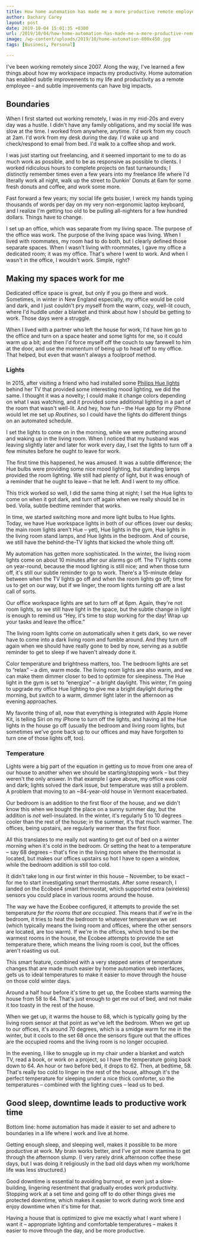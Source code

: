 ```yaml
---
title: How home automation has made me a more productive remote employee
author: Dachary Carey
layout: post
date: 2019-10-04 15:01:35 +0300
url: /2019/10/04/how-home-automation-has-made-me-a-more-productive-remote-employee/
image: /wp-content/uploads/2019/10/home-automation-800x450.jpg
tags: [Business, Personal]

---
```

I've been working remotely since 2007. Along the way, I've learned a few things about how my workspace impacts my productivity. Home automation has enabled subtle improvements to my life and productivity as a remote employee &#8211; and subtle improvements can have big impacts.

## Boundaries

When I first started out working remotely, I was in my mid-20s and every day was a hustle. I didn't have any family obligations, and my social life was slow at the time. I worked from anywhere, anytime. I'd work from my couch at 2am. I'd work from my desk during the day. I'd wake up and check/respond to email from bed. I'd walk to a coffee shop and work. 

I was just starting out freelancing, and it seemed important to me to do as much work as possible, and to be as responsive as possible to clients. I worked ridiculous hours to complete projects on fast turnarounds; I distinctly remember times even a few years into my freelance life where I'd literally work all night, walk up the street to Dunkin' Donuts at 6am for some fresh donuts and coffee, and work some more.

Fast forward a few years; my social life gets busier, I wreck my hands typing thousands of words per day on my very non-ergonomic laptop keyboard, and I realize I'm getting too old to be pulling all-nighters for a few hundred dollars. Things have to change.

I set up an office, which was separate from my living space. The purpose of the office was work. The purpose of the living space was living. When I lived with roommates, my room had to do both, but I clearly defined those separate spaces. When I wasn't living with roommates, I gave my office a dedicated room; it was my office. That's where I went to work. And when I wasn't in the office, I wouldn't work. Simple, right?

## Making my spaces work for me

Dedicated office space is great, but only if you go there and work. Sometimes, in winter in New England especially, my office would be cold and dark, and I just couldn't pry myself from the warm, cozy, well-lit couch, where I'd huddle under a blanket and think about how I should be getting to work. Those days were a struggle. 

When I lived with a partner who left the house for work, I'd have him go to the office and turn on a space heater and some lights for me, so it could warm up a bit; and then I'd force myself off the couch to say farewell to him at the door, and use the momentum of being _up_ to head off to my office. That helped, but even that wasn't always a foolproof method.

### Lights

In 2015, after visiting a friend who had installed some [Philips Hue lights][1] behind her TV that provided some interesting mood lighting, we did the same. I thought it was a novelty; I could make it change colors depending on what I was watching, and it provided some additional lighting in a part of the room that wasn't well-lit. And hey, how fun &#8211; the Hue app for my iPhone would let me set up _Routines_, so I could have the lights do different things on an automated schedule.

I set the lights to come on in the morning, while we were puttering around and waking up in the living room. When I noticed that my husband was leaving slightly later and later for work every day, I set the lights to turn off a few minutes before he ought to leave for work. 

The first time this happened, he was amused. It was a subtle difference; the Hue bulbs were providing some nice mood lighting, but standing lamps provided the room lighting. We still had plenty of light, but it was enough of a reminder that he ought to leave &#8211; that he left. And I went to my office.

This trick worked so well, I did the same thing at night; I set the Hue lights to come on when it got dark, and turn off again when we really should be in bed. Voila, subtle bedtime reminder that works.

In time, we started switching more and more light bulbs to Hue lights. Today, we have Hue workspace lights in both of our offices (over our desks; the main room lights aren't Hue &#8211; yet), Hue lights in the gym, Hue lights in the living room stand lamps, and Hue lights in the bedroom. And of course, we still have the behind-the-TV lights that kicked the whole thing off.

My automation has gotten more sophisticated. In the winter, the living room lights come on about 10 minutes after our alarms go off. The TV lights come on year-round, because the mood lighting is still nice; and when those turn off, it's still our subtle reminder to go to work. There's a 15-minute delay between when the TV lights go off and when the room lights go off; time for us to get on our way, but if we linger, the room lights turning off are a last call of sorts.

Our office workspace lights are set to turn off at 6pm. Again, they're not room lights, so we still have light in the space, but the subtle change in light is enough to remind us &#8220;Hey, it's time to stop working for the day! Wrap up your tasks and leave the office.&#8221;

The living room lights come on automatically when it gets dark, so we never have to come into a dark living room and fumble around. And they turn off again when we should have really gone to bed by now, serving as a subtle reminder to get to sleep if we haven't already done it. 

Color temperature and brightness matters, too. The bedroom lights are set to &#8220;relax&#8221; &#8211; a dim, warm mode. The living room lights are also warm, and we can make them dimmer closer to bed to optimize for sleepiness. The Hue light in the gym is set to &#8220;energize&#8221; &#8211; a bright daylight. This winter, I'm going to upgrade my office Hue lighting to give me a bright daylight during the morning, but switch to a warm, dimmer light later in the afternoon as evening approaches. 

My favorite thing of all, now that everything is integrated with Apple Home Kit, is telling Siri on my iPhone to turn off the lights, and having all the Hue lights in the house go off (usually the bedroom and living room lights, but sometimes we've gone back up to our offices and may have forgotten to turn one of those lights off, too).

### Temperature

Lights were a big part of the equation in getting us to move from one area of our house to another when we should be starting/stopping work &#8211; but they weren't the only answer. In that example I gave above, my office was _cold_ and dark; lights solved the dark issue, but temperature was still a problem. A problem that moving to an ~84-year-old house in Vermont exacerbated.

Our bedroom is an addition to the first floor of the house, and we didn't know this when we bought the place on a sunny summer day, but the addition is _not_ well-insulated. In the winter, it's regularly 5 to 10 degrees cooler than the rest of the house; in the summer, it's that much warmer. The offices, being upstairs, are regularly warmer than the first floor.

All this translates to me really not wanting to get out of bed on a winter morning when it's cold in the bedroom. Or setting the heat to a temperature &#8211; say 68 degrees &#8211; that's fine in the living room where the thermostat is located, but makes our offices upstairs so hot I have to open a window, while the bedroom addition is still too cold.

It didn't take long in our first winter in this house &#8211; November, to be exact &#8211; for me to start investigating smart thermostats. After some research, I landed on the Ecobee4 smart thermostat, which supported extra (wireless) sensors you could place in various rooms around the house. 

The way we have the Ecobee configured, it attempts to provide the set temperature _for the rooms that are occupied_. This means that if we're in the bedroom, it tries to heat the bedroom to whatever temperature we set (which typically means the living room and offices, where the other sensors are located, are too warm). If we're in the offices, which tend to be the warmest rooms in the house, the Ecobee attempts to provide the set temperature there, which means the living room is cool, but the offices aren't roasting us out.

This smart feature, combined with a very stepped series of temperature changes that are made much easier by home automation web interfaces, gets us to ideal temperatures to make it easier to move through the house on those cold winter days. 

Around a half hour before it's time to get up, the Ecobee starts warming the house from 58 to 64. That's just enough to get me out of bed, and not make it too toasty in the rest of the house. 

When we get up, it warms the house to 68, which is typically going by the living room sensor at that point as we've left the bedroom. When we get up to our offices, it's around 70 degrees, which is a smidge warm for me in the winter, but it cools to the set 68 once the sensors figure out that the offices are the occupied rooms and the living room is no longer occupied.

In the evening, I like to snuggle up in my chair under a blanket and watch TV, read a book, or work on a project, so I have the temperature going back down to 64. An hour or two before bed, it drops to 62. Then, at bedtime, 58. That's really too cold to linger in the rest of the house, although it's the perfect temperature for sleeping under a nice thick comforter, so the temperatures &#8211; combined with the lighting cues &#8211; lead us to bed.

## Good sleep, downtime leads to productive work time

Bottom line: home automation has made it easier to set and adhere to boundaries in a life where I work and live at home.

Getting enough sleep, and sleeping well, makes it possible to be more productive at work. My brain works better, and I've got more stamina to get through the afternoon slump. (I very rarely drink afternoon coffee these days, but I was doing it religiously in the bad old days when my work/home life was less structured.)

Good downtime is essential to avoiding burnout, or even just a slow-building, lingering resentment that gradually erodes work productivity. Stopping work at a set time and going off to do other things gives me protected downtime, which makes it easier to work during work time and enjoy downtime when it's time for that.

Having a house that is optimized to give me exactly what I want where I want it &#8211; appropriate lighting and comfortable temperatures &#8211; makes it easier to move through the day, and be more productive.

 [1]: https://www.amazon.com/Philips-797977-Hue-Bloom-Dimmable/dp/B00I811PG6